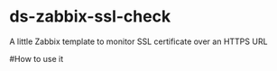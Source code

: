 # ds-zabbix-ssl-check
A little Zabbix template to monitor SSL certificate over an HTTPS URL

#How to use it
